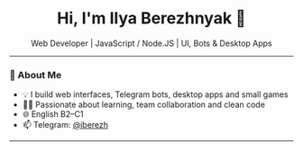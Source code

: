 <h1 align="center">Hi, I'm Ilya Berezhnyak 👋</h1>

<p align="center">
  Web Developer | JavaScript / Node.JS | UI, Bots & Desktop Apps  
</p>

---

### 🚀 About Me
- 💡 I build web interfaces, Telegram bots, desktop apps and small games  
- 👨‍💻 Passionate about learning, team collaboration and clean code  
- 🌐 English B2–C1  
- 📫 Telegram: [@iberezh](https://t.me/iberezh)

---

